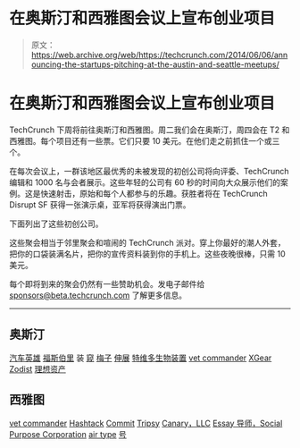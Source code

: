 # 在奥斯汀和西雅图会议上宣布创业项目 

> 原文：<https://web.archive.org/web/https://techcrunch.com/2014/06/06/announcing-the-startups-pitching-at-the-austin-and-seattle-meetups/>

# 在奥斯汀和西雅图会议上宣布创业项目

TechCrunch 下周将前往奥斯汀和西雅图。周二我们会在奥斯汀，周四会在 T2 和西雅图。每个项目还有一些票。它们只要 10 美元。在他们走之前抓住一个或三个。

在每次会议上，一群该地区最优秀的未被发现的初创公司将向评委、TechCrunch 编辑和 1000 名与会者展示。这些年轻的公司有 60 秒的时间向大众展示他们的案例。这是快速射击，原始和每个人都参与的乐趣。获胜者将在 TechCrunch Disrupt SF 获得一张演示桌，亚军将获得演出门票。

下面列出了这些初创公司。

这些聚会相当于邻里聚会和喧闹的 TechCrunch 派对。穿上你最好的潮人外套，把你的口袋装满名片，把你的宣传资料装到你的手机上。这些夜晚很棒，只需 10 美元。

每个即将到来的聚会仍然有一些赞助机会。发电子邮件给 sponsors@beta.techcrunch.com 了解更多信息。

* * *

## 奥斯汀

[汽车英雄](https://web.archive.org/web/20221006133455/http://carherodallas.com/)
[福斯伯里](https://web.archive.org/web/20221006133455/http://www.fosbury.co/)
装
[窥](https://web.archive.org/web/20221006133455/http://peep.gs/)
[梅子](https://web.archive.org/web/20221006133455/http://www.plumlife.com/)
[伸展](https://web.archive.org/web/20221006133455/http://www.stretchrecipes.com/)
[特维多生物装置](https://web.archive.org/web/20221006133455/http://tevidobiodevices.com/)
[vet commander](https://web.archive.org/web/20221006133455/http://www.vetcommander.com/)
[XGear](https://web.archive.org/web/20221006133455/http://www.xgear.io/)
[Zodist](https://web.archive.org/web/20221006133455/http://www.zodist.com/)
[理想资产](https://web.archive.org/web/20221006133455/http://www.idealasset.com/)

## 西雅图

[vet commander](https://web.archive.org/web/20221006133455/http://vetcommander.com/)
[Hashtack](https://web.archive.org/web/20221006133455/http://hashtack.co/)
[Commit](https://web.archive.org/web/20221006133455/http://www.getcommit.com/)
[Tripsy](https://web.archive.org/web/20221006133455/http://www.trytripsy.com/)
[Canary，LLC](https://web.archive.org/web/20221006133455/http://trycanary.co/)
[Essay 导师，Social Purpose Corporation](https://web.archive.org/web/20221006133455/http://www.essaymentors.com/)
[air type](https://web.archive.org/web/20221006133455/http://airtype.io/)
[号](https://web.archive.org/web/20221006133455/http://www.gobugle.com/)
